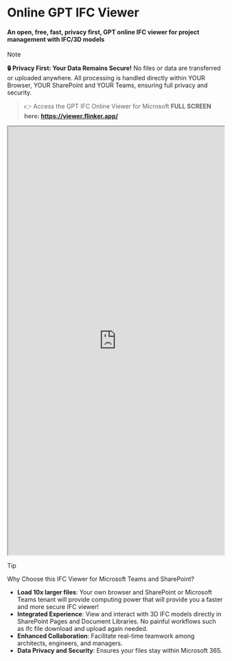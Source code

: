 # Online GPT IFC Viewer 
#### An open, free, fast, privacy first, GPT online IFC viewer for project management with IFC/3D models

> [!NOTE]
> **🔒 Privacy First: Your Data Remains Secure!**
> No files or data are transferred or uploaded anywhere. All processing is handled directly within YOUR Browser, YOUR SharePoint and YOUR Teams, ensuring full privacy and security.

>👉 Access the GPT IFC Online Viewer for Microsoft **FULL SCREEN here: https://viewer.flinker.app/**

<iframe src="https://viewer.flinker.app/" width="100%" height="1000px"></iframe>

> [!TIP]  
> Why Choose this IFC Viewer for Microsoft Teams and SharePoint?
> - **Load 10x larger files**: Your own browser and SharePoint or Microsoft Teams tenant will provide computing power that will provide you a faster and more secure IFC viewer!
> - **Integrated Experience**: View and interact with 3D IFC models directly in SharePoint Pages and Document Libraries. No painful workflows such as ifc file download and upload again needed.
> - **Enhanced Collaboration**: Facilitate real-time teamwork among architects, engineers, and managers.  
> - **Data Privacy and Security**: Ensures your files stay within Microsoft 365. 

<br><br><br><br><br><br><br><br><br><br><br><br><br><br><br><br><br><br><br><br><br><br><br><br>